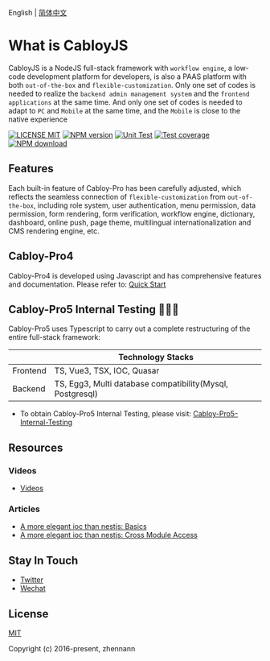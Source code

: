 English | [简体中文](./README.zh-CN.md)

# What is CabloyJS

CabloyJS is a NodeJS full-stack framework with `workflow engine`, a low-code development platform for developers, is also a PAAS platform with both `out-of-the-box` and `flexible-customization`. Only one set of codes is needed to realize the `backend admin management system` and the `frontend applications` at the same time. And only one set of codes is needed to adapt to `PC` and `Mobile` at the same time, and the `Mobile` is close to the native experience

[![LICENSE MIT][license-image]][license-url]
[![NPM version][npm-image]][npm-url]
[![Unit Test][test-image]][test-url]
[![Test coverage][codecov-image]][codecov-url]
[![NPM download][download-image]][download-url]

[license-image]: https://img.shields.io/badge/license-MIT-blue.svg
[license-url]: https://github.com/cabloy/cabloy-pro/blob/master/LICENSE
[npm-image]: https://img.shields.io/npm/v/cabloy.svg?style=flat-square
[npm-url]: https://npmjs.com/package/cabloy
[test-image]: https://github.com/cabloy/cabloy-pro/workflows/actions-unittest/badge.svg
[test-url]: https://github.com/cabloy/cabloy-pro/actions
[codecov-image]: https://img.shields.io/codecov/c/github/cabloy/cabloy-pro.svg?style=flat-square
[codecov-url]: https://codecov.io/gh/cabloy/cabloy-pro
[download-image]: https://img.shields.io/npm/dm/cabloy?color=orange&label=npm%20downloads
[download-url]: https://npmjs.com/package/cabloy


## Features

Each built-in feature of Cabloy-Pro has been carefully adjusted, which reflects the seamless connection of `flexible-customization` from `out-of-the-box`, including role system, user authentication, menu permission, data permission, form rendering, form verification, workflow engine, dictionary, dashboard, online push, page theme, multilingual internationalization and CMS rendering engine, etc.

## Cabloy-Pro4

Cabloy-Pro4 is developed using Javascript and has comprehensive features and documentation. Please refer to: [Quick Start](https://cabloy.com/articles/guide-quick-start.html)

## Cabloy-Pro5 Internal Testing 🚀🚀🚀

Cabloy-Pro5 uses Typescript to carry out a complete restructuring of the entire full-stack framework:

|          | Technology Stacks                                         |
| -------- | --------------------------------------------------------- |
| Frontend | TS, Vue3, TSX, IOC, Quasar                                |
| Backend  | TS, Egg3, Multi database compatibility(Mysql, Postgresql) |

- To obtain Cabloy-Pro5 Internal Testing, please visit: [Cabloy-Pro5-Internal-Testing](https://store.cabloy.com/articles/Cabloy-Pro5-Internal-Testing.html)

## Resources

### Videos

- [Videos](../resources/videos.md)

### Articles

- [A more elegant ioc than nestjs: Basics](../resources/articles/ioc-basic.md)
- [A more elegant ioc than nestjs: Cross Module Access](../resources/articles/ioc-cross-module.md)

## Stay In Touch

- [Twitter](https://twitter.com/zhennann2024)
- [Wechat](./docs/assets/images/wx-zhennann.jpg)

## License

[MIT](./LICENSE)

Copyright (c) 2016-present, zhennann
